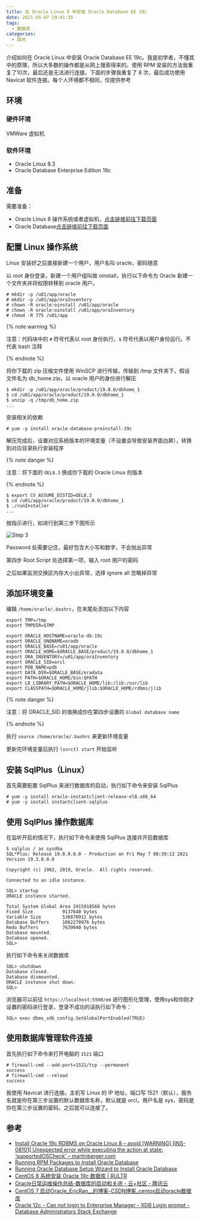 ```yaml
---
title: 在 Oracle Linux 8 中安装 Oracle Database EE 19c
date: 2021-05-07 19:41:35
tags:
  - 数据库
categories:
  - 踩坑
---
```


介绍如何在 Oracle Linux 中安装 Oracle Database EE 19c。我是初学者，不懂其中的原理，所以大多数的操作都是从网上搜索得来的。使用 RPM 安装的方法我重复了10次，最后还是无法进行连接。下面的步骤我重复了 8 次，最后成功使用 Navicat 软件连接。每个人环境都不相同，仅提供参考

<!--more-->

## 环境

### 硬件环境

VMWare 虚拟机

### 软件环境

- Oracle Linux 8.3
- Oracle Database Enterprise Edition 19c

## 准备

需要准备：

- Oracle Linux 8 操作系统或者虚拟机，[点击链接前往下载页面](https://yum.oracle.com/oracle-linux-isos.html)
- Oracle Database[点击链接前往下载页面](https://www.oracle.com/cn/database/technologies/oracle19c-linux-downloads.html)

## 配置 Linux 操作系统

Linux 安装好之后直接新建一个用户，用户名叫 oracle，密码随意

以 root 身份登录，新建一个用户组叫做 oinstall，执行以下命令为 Oracle 新建一个文件夹并将权限转移到 oracle 用户。

```plain
# mkdir -p /u01/app/oracle
# mkdir -p /u01/app/oraInventory
# chown -R oracle:oinstall /u01/app/oracle
# chown -R oracle:oinstall /u01/app/oraInventory
# chmod -R 775 /u01/app
```

{% note warning %}

注意：代码块中的 `#` 符号代表以 root 身份执行，`$` 符号代表以用户身份运行。不代表 bash 注释

{% endnote %}

将你下载的 zip 压缩文件使用 WinSCP 进行传输，传输到 /tmp 文件夹下，假设文件名为 db_home.zip，以 oracle 用户的身份进行解压

```shell
$ mkdir -p /u01/app/oracle/product/19.0.0/dbhome_1
$ cd /u01/app/oracle/product/19.0.0/dbhome_1
$ unzip -q /tmp/db_home.zip
...
```

安装相关的依赖

```plain
# yum -y install oracle-database-preinstall-19c
```

解压完成后，设置对应系统版本的环境变量（不设置会导致安装界面白屏），转换到对应目录执行安装程序

{% note danger %}

注意：将下面的 `OEL8.3` 换成你下载的 Oracle Linux 的版本

{% endnote %}

```shell
$ export CV_ASSUME_DISTID=OEL8.3
$ cd /u01/app/oracle/product/19.0.0/dbhome_1
$ ./runInstaller
...
```

按指示进行，如进行到第三步下图所示

![Step 3](https://z3.ax1x.com/2021/05/07/g3O1Ff.png)

Password 处需要记住，最好包含大小写和数字，不会抛出异常

第四步 Root Script 处选择第一项，输入 root 用户的密码

之后如果监测交换区内存大小出异常，选择 ignore all 忽略掉异常

## 添加环境变量

编辑 `/home/oracle/.bashrc`，在末尾处添加以下内容

```plain
export TMP=/tmp
export TMPDIR=$TMP

export ORACLE_HOSTNAME=oracle-db-19c
export ORACLE_UNQNAME=oradb
export ORACLE_BASE=/u01/app/oracle
export ORACLE_HOME=$ORACLE_BASE/product/19.0.0/dbhome_1
export ORA_INVENTORY=/u01/app/oraInventory
export ORACLE_SID=orcl
export PDB_NAME=pdb
export DATA_DIR=$ORACLE_BASE/oradata
export PATH=$ORACLE_HOME/bin:$PATH
export LD_LIBRARY_PATH=$ORACLE_HOME/lib:/lib:/usr/lib
export CLASSPATH=$ORACLE_HOME/jlib:$ORACLE_HOME/rdbms/jlib
```

{% note danger %}

注意：将 ORACLE_SID 的值换成你在第四步设置的 `Global database name`

{% endnote %}

执行 `source /home/oracle/.bashrc` 来更新环境变量

更新完环境变量后执行 `lsnrctl start` 开始监听

## 安装 SqlPlus（Linux）

首先需要配置 SqlPlus 来进行数据库的启动，执行如下命令来安装 SqlPlus

```plain
# yum -y install oracle-instantclient-release-el8.x86_64
# yum -y install instantclient-sqlplus
```

## 使用 SqlPlus 操作数据库

在监听开启的情况下，执行如下命令来使用 SqlPlus 连接并开启数据库

```shell
$ sqlplus / as sysdba
SQL*Plus: Release 19.0.0.0.0 - Production on Fri May 7 08:39:13 2021
Version 19.3.0.0.0

Copyright (c) 1982, 2019, Oracle.  All rights reserved.

Connected to an idle instance.

SQL> startup
ORACLE instance started.

Total System Global Area 2415918568 bytes
Fixed Size           9137640 bytes
Variable Size        536870912 bytes
Database Buffers     1862270976 bytes
Redo Buffers         7639040 bytes
Database mounted.
Database opened.
SQL>
```

执行如下命令来关闭数据库

```shell
SQL> shutdown
Database closed.
Database dismounted.
ORACLE instance shut down.
SQL>
```

浏览器可以前往 `https://localhost:5500/em` 进行图形化管理，使用sys和你刚才设置的密码进行登录，登录不成功的话执行如下命令：

```shell
SQL> exec dbms_xdb_config.SetGlobalPortEnabled(TRUE)
```

## 使用数据库管理软件连接

首先执行如下命令来打开电脑的 `1521` 端口

```plain
# firewall-cmd --add-port=1521/tcp --permanent
success
# firewall-cmd --reload
success
```

我使用 Navicat 进行连接。主机写 Linux 的 IP 地址，端口写 1521（默认），服务名就是你在第三步设置的默认数据库名称，默认就是 orcl，用户名是 sys，密码是你在第三步设置的密码，之后就可以连接了。

## 参考

- [Install Oracle 19c RDBMS on Oracle Linux 8 – avoid [WARNING] [INS-08101] Unexpected error while executing the action at state: ‘supportedOSCheck’ – martinberger.com](https://www.martinberger.com/2020/05/install-oracle-19c-rdbms-on-oracle-linux-8-avoid-warning-ins-08101-unexpected-error-while-executing-the-action-at-state-supportedoscheck/)
- [Running RPM Packages to Install Oracle Database](https://docs.oracle.com/en/database/oracle/oracle-database/19/ladbi/running-rpm-packages-to-install-oracle-database.html#GUID-BB7C11E3-D385-4A2F-9EAF-75F4F0AACF02)
- [Running Oracle Database Setup Wizard to Install Oracle Database](https://docs.oracle.com/en/database/oracle/oracle-database/19/ladbi/running-oracle-universal-installer-to-install-oracle-database.html#GUID-DD4800E9-C651-4B08-A6AC-E5ECCC6512B9)
- [CentOS 8 系统安装 Oracle 19c 数据库 | RULTR](https://www.rultr.com/tutorials/4047.html)
- [Oracle日常运维操作总结-数据库的启动和关闭 - 云+社区 - 腾讯云](https://cloud.tencent.com/developer/article/1027411)
- [CentOS 7 启动Oracle_EricRan__的博客-CSDN博客_centos启动oracle数据库](https://blog.csdn.net/qq_36659897/article/details/84100308)
- [Oracle 12c - Can not login to Enterprise Manager - XDB Login prompt - Database Administrators Stack Exchange](https://dba.stackexchange.com/questions/186235/oracle-12c-can-not-login-to-enterprise-manager-xdb-login-prompt)
